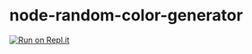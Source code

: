 # node-random-color-generator
[![Run on Repl.it](https://repl.it/badge/github/hedi-far/node-random-color-generator)](https://repl.it/github/hedi-far/node-random-color-generator)
